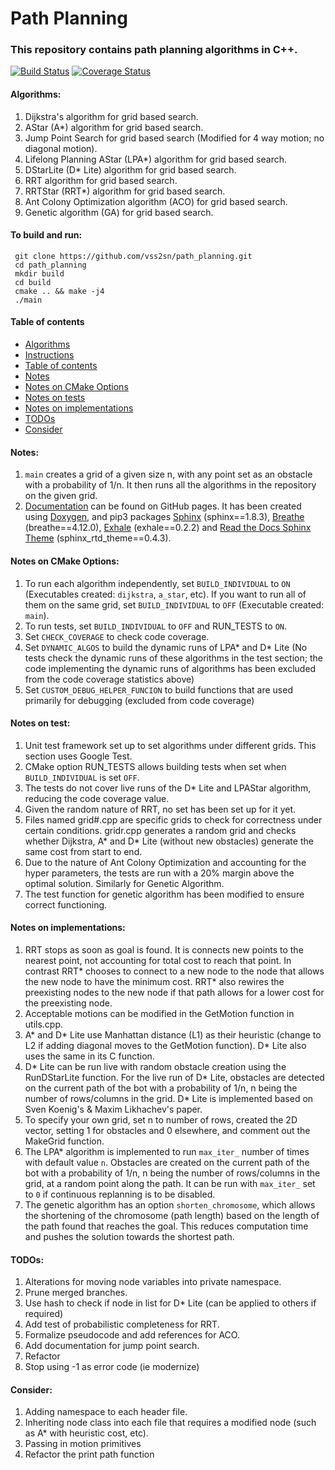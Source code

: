 # Path Planning #

### This repository contains path planning algorithms in C++. ###

[![Build Status](https://travis-ci.com/vss2sn/path_planning.svg?branch=master)](https://travis-ci.com/vss2sn/path_planning)
[![Coverage Status](https://codecov.io/gh/vss2sn/path_planning/branch/master/graphs/badge.svg)](https://codecov.io/gh/vss2sn/path_planning/branch/master)

<a name="algorithms"></a>
#### Algorithms: ####
1. Dijkstra's algorithm for grid based search.
2. AStar (A*) algorithm for grid based search.
3. Jump Point Search for grid based search (Modified for 4 way motion; no diagonal motion).
4. Lifelong Planning AStar (LPA*) algorithm for grid based search.
5. DStarLite (D* Lite) algorithm for grid based search.
6. RRT algorithm for grid based search.
7. RRTStar (RRT*) algorithm for grid based search.
8. Ant Colony Optimization algorithm (ACO) for grid based search.
9. Genetic algorithm (GA) for grid based search.

<a name="instructions"></a>
#### To build and run: ####
     git clone https://github.com/vss2sn/path_planning.git  
     cd path_planning  
     mkdir build  
     cd build  
     cmake .. && make -j4  
     ./main  

<a name="toc"></a>
#### Table of contents ####
- [Algorithms](#algorithms)
- [Instructions](#instructions)
- [Table of contents](#toc)
- [Notes](#notes)
- [Notes on CMake Options](#notes_on_cmake_options)
- [Notes on tests](#notes_on_tests)
- [Notes on implementations](#notes_on_implementations)
- [TODOs](#todos)
- [Consider](#consider)

<a name="notes"></a>
#### Notes: ####
1. `main` creates a grid of a given size n, with any point set as an obstacle with a probability of 1/n. It then runs all the algorithms in the repository on the given grid.
2. [Documentation](https://vss2sn.github.io/path_planning/) can be found on GitHub pages. It has been created using [Doxygen](http://www.doxygen.nl/), and pip3 packages [Sphinx](http://www.sphinx-doc.org/en/master/) (sphinx==1.8.3), [Breathe](https://github.com/michaeljones/breathe) (breathe==4.12.0), [Exhale](https://github.com/svenevs/exhale) (exhale==0.2.2) and [Read the Docs Sphinx Theme](https://github.com/rtfd/sphinx_rtd_theme) (sphinx_rtd_theme==0.4.3).

<a name="notes_on_cmake_options"></a>
#### Notes on CMake Options: ####
1. To run each algorithm independently, set `BUILD_INDIVIDUAL` to `ON` (Executables created: `dijkstra`, `a_star`, etc). If you want to run all of them on the same grid, set `BUILD_INDIVIDUAL` to `OFF` (Executable created: `main`).
2. To run tests, set `BUILD_INDIVIDUAL` to `OFF` and RUN_TESTS to `ON`.
3. Set `CHECK_COVERAGE` to check code coverage.
4. Set `DYNAMIC_ALGOS` to build the dynamic runs of LPA* and D* Lite (No tests check the dynamic runs of these algorithms in the test section; the code implementing the dynamic runs of algorithms has been excluded from the code coverage statistics above)
5. Set `CUSTOM_DEBUG_HELPER_FUNCION` to build functions that are used primarily for debugging (excluded from code coverage)

<a name="notes_on_tests"></a>
#### Notes on test: ####
1. Unit test framework set up to set algorithms under different grids. This section uses Google Test.
2. CMake option RUN_TESTS allows building tests when set when `BUILD_INDIVIDUAL` is set `OFF`.
3. The tests do not cover live runs of the D* Lite and LPAStar algorithm, reducing the code coverage value.
4. Given the random nature of RRT, no set has been set up for it yet.
5. Files named grid#.cpp are specific grids to check for correctness under certain conditions. gridr.cpp generates a random grid and checks whether Dijkstra, A\* and D\* Lite (without new obstacles) generate the same cost from start to end.
6. Due to the nature of Ant Colony Optimization and accounting for the hyper parameters, the tests are run with a 20% margin above the optimal solution. Similarly for Genetic Algorithm.
7. The test function for genetic algorithm has been modified to ensure correct functioning.

<a name="notes_on_implementations"></a>
#### Notes on implementations: ####
1. RRT stops as soon as goal is found. It is connects new points to the nearest point, not accounting for total cost to reach that point. In contrast RRT\* chooses to connect to a new node to the node that allows the new node to have the minimum cost. RRT\* also rewires the preexisting nodes to the new node if that path allows for a lower cost for the preexisting node.
2. Acceptable motions can be modified in the GetMotion function in utils.cpp.
3. A\* and D\* Lite use Manhattan distance (L1) as their heuristic (change to L2 if adding diagonal moves to the GetMotion function). D* Lite also uses the same in its C function.
4. D* Lite can be run live with random obstacle creation using the RunDStarLite function. For the live run of D* Lite, obstacles are detected on the current path of the bot with a probability  of 1/n, n being the number of rows/columns in the grid. D* Lite is implemented based on Sven Koenig's & Maxim Likhachev's paper.
5. To specify your own grid, set n to number of rows, created the 2D vector, setting 1 for obstacles and 0 elsewhere, and comment out the MakeGrid function.
6. The LPA* algorithm is implemented to run `max_iter_` number of times with default value `n`. Obstacles are created on the current path of the bot with a probability  of 1/n, n being the number of rows/columns in the grid, at a random point along the path. It can be run with `max_iter_` set to `0` if continuous replanning is to be disabled.
7. The genetic algorithm has an option `shorten_chromosome`, which allows the shortening of the chromosome (path length) based on the length of the path found that reaches the goal. This reduces computation time and pushes the solution towards the shortest path.

<a name="todos"></a>
#### TODOs: ####
1. Alterations for moving node variables into private namespace.
2. Prune merged branches.
3. Use hash to check if node in list for D* Lite (can be applied to others if required)
4. Add test of probabilistic completeness for RRT.
5. Formalize pseudocode and add references for ACO.
6. Add documentation for jump point search.
7. Refactor
8. Stop using -1 as error code (ie modernize)

<a name="consider"></a>
#### Consider: ####
1. Adding namespace to each header file.
2. Inheriting node class into each file that requires a modified node (such as A* with heuristic cost, etc).
3. Passing in motion primitives
4. Refactor the print path function
